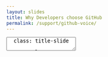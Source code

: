 ```yaml
---
layout: slides
title: Why Developers choose GitHub
permalink: /support/github-voice/
---
```


<textarea id="source">
  class: title-slide

  <span class="mega-octicon octicon-mark-github"></span>
  <h1>The GitHub Voice</h1>

  <footer>
    <div class="octicon-spacer"><span class="octicon octicon-logo-github"></span><span class="tagline">how people build software</span></div>
  </footer>
  ---
  class: title-top

  # The GitHub Voice

  <div class="container">
    <div class="row">
      <div class="col-md-12">
        <div class="card">
          <div class="card-block">
            <div class="card-text"><strong>Section Goal:</strong></div>
            <div class="card-text">How to use the GitHub voice when supporting customers using GitHub Enterprise</div>
          </div>
        </div>
      </div>
    </div>
    <div class="row">
      <div class="col-md-12">
        <div class="card">
          <div class="card-block">
            <div class="card-img-top text-left"><span class="mega-octicon octicon-checklist"></span><strong>&nbsp;Topics and Agenda:</strong></div>
            <ul class="card-text">
              <li>The Voice</li>
              <li>Why it matters</li>
              <li>Customer Expectations</li>
            </ul>
          </div>
        </div>
      </div>
    </div>
  </div>

  <footer>
    <div class="octicon-spacer"><span class="octicon octicon-logo-github"></span><span class="tagline">how people build software</span></div>
  </footer>
  ---
  class: title-top

  # The GitHub Voice

  <div class="container">
    <div class="row">
      <div class="col-md-12">
        <div class="card">
          <div class="card-block">
            <div class="card-img-top text-left"><span class="mega-octicon acticon-checklist"></span><strong>&nbsp;The Voice</strong></div>
            <ul class="card-text">
            </ul>
          </div>
        </div>
      </div>
    </div>
    <div class="row">
      <div class="col-md-6">
        <div class="card">
          <div class="card-block">
            <div class="card-img-top text-left"><span class="mega-octicon octicon-checklist"></span><strong>&nbsp;What our voice is:</strong></div>
            <ul class="card-text">
            <li>How we communicate</li>
            <li>When in doubt: Be classy</li>
            <li>Technical, but approachable</li>
            <li>Show humanity</li>
            <li>We are patient and warm</li>
            </ul>
          </div>
        </div>
      </div>
      <div class="col-md-6">
        <div class="card">
          <div class="card-block">
            <div class="card-img-top text-left"><span class="mega-octicon octicon-checklist"></span><strong>&nbsp;Our goals</strong></div>
            <ul class="card-text">
            <li>Approachable, not simple</li>
            <li>Concise, but useful</li>
            <li>Confident, not superior</li>
            <li>Honest, not negative</li>
            <li>Conversational, not colloquial</li>
            </ul>
          </div>
        </div>
      </div>
    </div>
  </div>
  <footer>
    <div class="octicon-spacer"><span class="octicon octicon-logo-github"></span><span class="tagline">how people build software</span></div>
   </footer>
  ---
  class: title-top

  # Why it matters

  <div class="container">
    <div class="row">
      <div class="col-md-12">
        <div class="card">
          <div class="card-block">
            <div class="card-img-top text-left"><span class="mega-octicon acticon-checklist"></span><strong>&nbsp;Why it matters</strong></div>
            <ul class="card-text">
            </ul>
          </div>
        </div>
      </div>
    </div>
    <div class="row">
      <div class="col-md-6">
        <div class="card">
          <div class="card-block">
            <div class="card-img-top text-left"><span class="mega-octicon octicon-checklist"></span><strong>&nbsp;</strong></div>
            <ul class="card-text">
            <li>Reduces "lost-in-translation" issues</li>
            <li>Avoids conflict with our customers</li>
            <li>Breeds honesty</li>
            <li>Maintains our expertise</li>
            <li>Promotes an inclusive atmosphere</li>
            </ul>
          </div>
        </div>
      </div>
      <div class="col-md-6">
        <div class="card">
          <div class="card-block">
            <div class="card-img-top text-left"><span class="mega-octicon octicon-checklist"></span><strong>&nbsp;</strong></div>
            <ul class="card-text">
            <li>Builds loyalty to GitHub</li>
            <li>Drives consistency</li>
            <li>Developer Love</li>
            <li>Encourages use</li>
            <li>Helps everyone suceed</li>
            </ul>
          </div>
        </div>
      </div>
    </div>
  </div>
  <footer>
    <div class="octicon-spacer"><span class="octicon octicon-logo-github"></span><span class="tagline">how people build software</span></div>
   </footer>
  ---
  class: title-top

  # Customer Expectations

  <div class="container">
    <div class="row">
      <div class="col-md-12">
        <div class="card">
          <div class="card-block">
            <div class="card-img-top text-left"><span class="mega-octicon acticon-checklist"></span><strong>&nbsp;Customer Expectations</strong></div>
            <ul class="card-text">
            </ul>
          </div>
        </div>
      </div>
    </div>
    <div class="row">
      <div class="col-md-6">
        <div class="card">
          <div class="card-block">
            <div class="card-img-top text-left"><span class="mega-octicon octicon-checklist"></span><strong>&nbsp;Tough but Fair</strong></div>
            <ul class="card-text">
            <li>Our customers know our product inside/out</li>
            <li>Provide lots of feedback</li>
            <li>Our super-excited to talk to us</li>
            <li>Best developers around</li>
            <li>Are tough because they want us to suceed</li>
            </ul>
          </div>
        </div>
      </div>
      <div class="col-md-6">
        <div class="card">
          <div class="card-block">
            <div class="card-img-top text-left"><span class="mega-octicon octicon-checklist"></span><strong>&nbsp;Our customers using GitHub on IBM</strong></div>
            <ul class="card-text">
            <li>Will view you as 'GitHub'</li>
            <li>Will want same support they get on GitHub.com</li>
            <li>Love being taken a step-forward</li>
            <li>Will help you help then</li>
            <li>Ask lots of questions</li>
            </ul>
          </div>
        </div>
      </div>
    </div>
  </div>
  <footer>
    <div class="octicon-spacer"><span class="octicon octicon-logo-github"></span><span class="tagline">how people build software</span></div>
   </footer>

  <footer>
    <div class="octicon-spacer"><span class="octicon octicon-logo-github"></span><span class="tagline">how people build software</span></div>
   </footer>